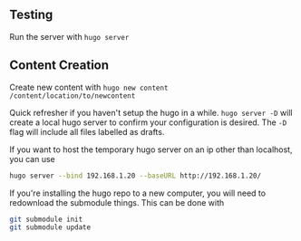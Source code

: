 ## Testing

Run the server with `hugo server`

## Content Creation

Create new content with `hugo new content /content/location/to/newcontent`

Quick refresher if you haven't setup the hugo in a while.
`hugo server -D` will create a local hugo server to confirm your configuration is desired. The `-D` flag will include all files labelled as drafts.

If you want to host the temporary hugo server on an ip other than localhost, you can use
```sh
hugo server --bind 192.168.1.20 --baseURL http://192.168.1.20/
```

If you're installing the hugo repo to a new computer, you will need to redownload the submodule things. This can be done with
```sh
git submodule init
git submodule update
```
